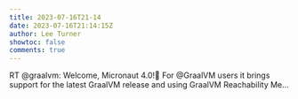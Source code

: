 ```yaml
---
title: 2023-07-16T21-14
date: 2023-07-16T21:14:15Z
author: Lee Turner
showtoc: false
comments: true
---
```


RT @graalvm: Welcome, Micronaut 4.0!🎉
For @GraalVM users it brings support for the latest GraalVM release and using GraalVM Reachability Me…

